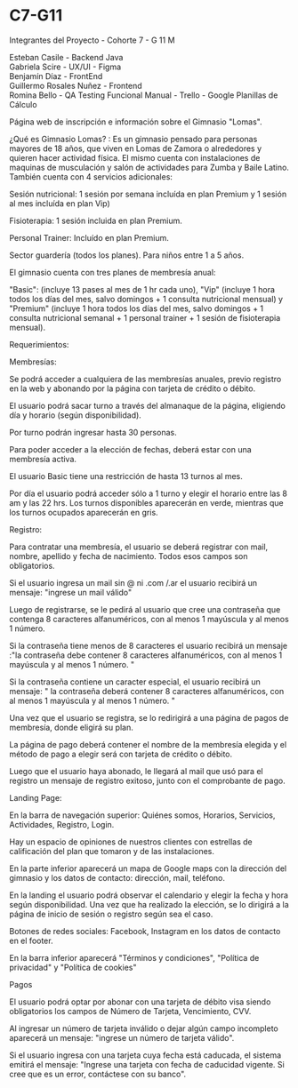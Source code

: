 # C7-G11

Integrantes del Proyecto - Cohorte 7 - G 11 M

Esteban Casile - Backend Java  
Gabriela Scire - UX/UI - Figma  
Benjamín Díaz - FrontEnd   
Guillermo Rosales Nuñez - Frontend  
Romina Bello - QA Testing Funcional Manual - Trello - Google Planillas de Cálculo  



Página web de inscripción e información sobre el Gimnasio "Lomas". 

¿Qué es Gimnasio Lomas? :
Es un gimnasio pensado para personas mayores de 18 años, que viven en Lomas de Zamora o alrededores y quieren hacer actividad física. El mismo cuenta con instalaciones de maquinas de musculación y salón de actividades para Zumba y Baile Latino. También cuenta con 4 servicios adicionales: 

Sesión nutricional: 1 sesión por semana incluída en plan Premium y 1 sesión al mes incluída en plan Vip)

Fisioterapia: 1 sesión incluida en plan Premium.

Personal Trainer: Incluído en plan Premium.

Sector guardería (todos los planes). Para niños entre 1 a 5 años. 

El gimnasio cuenta con tres planes de membresía anual: 

"Basic": (incluye 13 pases al mes de 1 hr cada uno), 
"Vip" (incluye 1 hora todos los días del mes, salvo domingos + 1 consulta nutricional mensual) y 
"Premium" (incluye 1 hora todos los días del mes, salvo domingos + 1 consulta nutricional semanal + 1 personal trainer + 1 sesión de fisioterapia mensual). 

Requerimientos:


Membresías: 

Se podrá acceder a cualquiera de las membresías anuales, previo registro en la web y abonando por la página con tarjeta de crédito o débito. 

El usuario podrá sacar turno a través del almanaque de la página, eligiendo día y horario (según disponibilidad). 

Por turno podrán ingresar hasta 30 personas. 

Para poder acceder a la elección de fechas, deberá estar con una membresía activa. 

El usuario Basic tiene una restricción de hasta 13 turnos al mes. 

Por día el usuario podrá acceder sólo a 1 turno y elegir el horario entre las 8 am y las 22 hrs.  Los turnos disponibles aparecerán en verde, mientras que los turnos ocupados aparecerán en gris. 


Registro: 

Para contratar una membresía, el usuario se deberá registrar con mail,  nombre, apellido y fecha de nacimiento. Todos esos campos son obligatorios.

Si el usuario ingresa un mail sin @ ni .com /.ar  el usuario recibirá un mensaje: "ingrese un mail válido"

Luego de registrarse, se le pedirá al usuario que cree una contraseña que contenga 8 caracteres alfanuméricos, con al menos 1 mayúscula y al menos 1 número. 

Si la contraseña tiene menos de 8 caracteres el usuario recibirá un mensaje :"la contraseña debe contener  8 caracteres alfanuméricos, con al menos 1 mayúscula y al menos 1 número. "

Si la contraseña contiene un caracter especial, el usuario recibirá un mensaje: " la contraseña deberá contener 8 caracteres alfanuméricos, con al menos 1 mayúscula y al menos 1 número. "

Una vez que el usuario se registra, se lo redirigirá a una página de pagos de membresía, donde eligirá su plan.  

La página de pago deberá contener el nombre de la membresía elegida y el método de pago a elegir será con tarjeta de crédito o débito.

Luego que el usuario haya abonado, le llegará al mail que usó para el registro un mensaje de registro exitoso, junto con el comprobante de pago.

Landing Page:

En la barra de navegación superior: Quiénes somos, Horarios, Servicios, Actividades, Registro, Login. 

Hay un espacio de opiniones de nuestros clientes con estrellas de calificación del plan que tomaron y de las instalaciones. 

En la parte inferior aparecerá un mapa de Google maps con la dirección del gimnasio y los datos de contacto: dirección, mail, teléfono. 

En la landing el usuario podrá observar el calendario y elegir la fecha y hora según disponibilidad. Una vez que ha realizado la elección, se lo dirigirá a la página de inicio de sesión o registro según sea el caso. 

Botones de redes sociales: Facebook, Instagram en los datos de contacto en el footer. 


En la barra inferior aparecerá "Términos y condiciones", "Política de privacidad" y "Política de cookies"

Pagos

El usuario podrá optar por abonar con una tarjeta de débito visa siendo obligatorios los campos de Número de Tarjeta, Vencimiento, CVV. 

Al ingresar un número de tarjeta inválido o dejar algún campo incompleto aparecerá un mensaje: "ingrese un número de tarjeta válido".

Si el usuario ingresa con una tarjeta cuya fecha está caducada, el sistema emitirá el mensaje: "Ingrese una tarjeta con fecha de caducidad vigente. Si cree que es un error, contáctese con su banco". 










